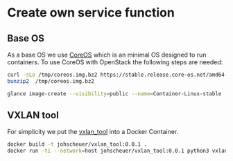 # Create own service function

## Base OS

As a base OS we use [CoreOS](https://coreos.com/why/) which is an minimal OS designed to run containers. To use CoreOS with OpenStack the following steps are needed:

```bash
curl -sLo /tmp/coreos.img.bz2 https://stable.release.core-os.net/amd64-usr/current/coreos_production_openstack_image.img.bz2
bunzip2  /tmp/coreos.img.bz2

glance image-create --visibility=public --name=Container-Linux-stable --disk-format=qcow2 --container-format=bare --file=/tmp/coreos.img --progress
```

## VXLAN tool

For simplicity we put the [vxlan_tool](https://github.com/opendaylight/sfc/blob/master/sfc-test/nsh-tools/vxlan_tool.py) into a Docker Container.

```bash
docker build -t johscheuer/vxlan_tool:0.0.1 .
docker run -ti --network=host johscheuer/vxlan_tool:0.0.1 python3 vxlan_tool.py -i eth0 -d forward -v off -b 80
```
